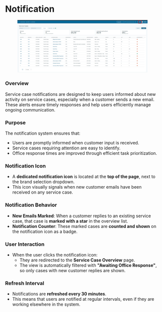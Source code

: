 # Notification

<figure><img src="../.gitbook/assets/image (235).png" alt=""><figcaption></figcaption></figure>

### Overview

Service case notifications are designed to keep users informed about new activity on service cases, especially when a customer sends a new email. These alerts ensure timely responses and help users efficiently manage ongoing communication.

### Purpose

The notification system ensures that:

* Users are promptly informed when customer input is received.
* Service cases requiring attention are easy to identify.
* Office response times are improved through efficient task prioritization.

### Notification Icon

* A **dedicated notification icon** is located at the **top of the page**, next to the brand selection dropdown.
* This icon visually signals when new customer emails have been received on any service case.

### Notification Behavior

* **New Emails Marked**: When a customer replies to an existing service case, that case is **marked with a star** in the overview list.
* **Notification Counter**: These marked cases are **counted and shown** on the notification icon as a badge.

### User Interaction

* When the user clicks the notification icon:
  * They are redirected to the **Service Case Overview** page.
  * The view is automatically filtered with **"Awaiting Office Response"**, so only cases with new customer replies are shown.

### Refresh Interval

* Notifications are **refreshed every 30 minutes**.
* This means that users are notified at regular intervals, even if they are working elsewhere in the system.
